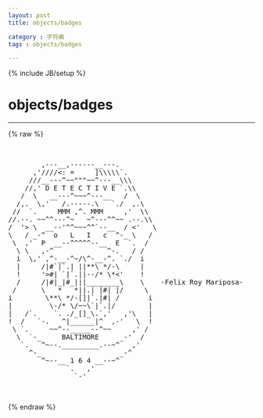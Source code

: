 ```yaml
---
layout: post
title: objects/badges
category : 字符画
tags : objects/badges
---
```

{% include JB/setup %}
# objects/badges
---
{% raw %}
<pre>


        ,---__,------__---.
      ,&#039;////&lt;: =     ]\\\\\`.
     ///__---^~~&quot;&quot;&quot;~~^---__\\\
    //,&#039; D E T E C T I V E `.\\
   /  \   __---^~~~^---__   /  \
  /,.  \,&#039;   /.-----.\   `./  ,.\
 //  `.     MMM ,^. MMM     ,&#039;  \\
//.--. ~~^^---^~   ~^---^^~~ .--.\\
/  &#039;&gt; \  __--&#039;^^~~~^^`--__  / &lt;&#039;   \
\   / _-^  o   L   I   c  ^-_ \   /
 \  ,&#039;  P  __--^^^^^--__  E  `.  /
  \ \   ,-^             ^-.   / /
  i  \,&#039; ,^-__-^~/\^-__-^. `./  i
  |     /|#`|`.| ||**\ */-\     |
  !     &#039;&gt;#| `|`.||--/* \*&lt;&#039;    !
  /     /|#|_|#_|||________\    \    -Felix Roy Mariposa-
 /      \   *   *||.| |#| |/     \
i        \**\ */-[]|`.|#| /       i
|         \-/* \/~~\`|`.|/        |
|   /`.    `. ./_[]_\.`,&#039;   ,&#039;\   |
!  /   `-.   ^|______|^  ,-&#039;   \  !
 \ `.     ~~^--_____--^~~     ,&#039; /
  \  `-_     BALTIMORE     _-&#039;  /
   `.   ^~--._________.--~^   ,&#039;
     ^-_                   _-^
        ^~--__ 1 6 4 __--~^
              `.   ,&#039;
                `-&#039;

 </pre>
{% endraw %}
